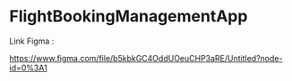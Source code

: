 # FlightBookingManagementApp


Link Figma :

https://www.figma.com/file/b5kbkGC4OddUOeuCHP3aRE/Untitled?node-id=0%3A1
